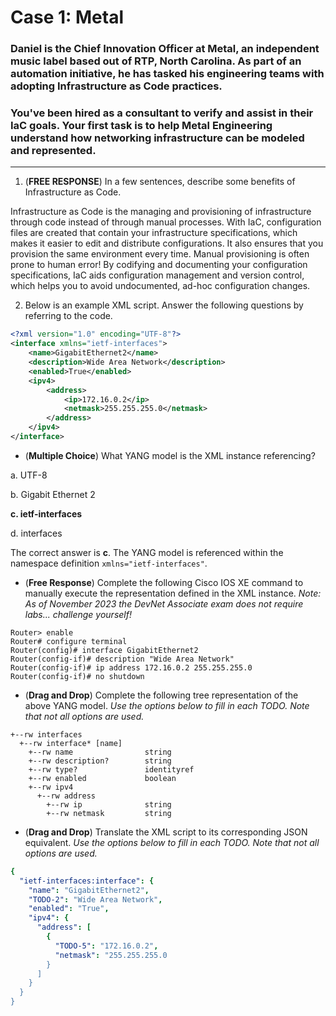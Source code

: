 # Case 1: Metal
### Daniel is the Chief Innovation Officer at Metal, an independent music label based out of RTP, North Carolina. As part of an automation initiative, he has tasked his engineering teams with adopting Infrastructure as Code practices.
### You've been hired as a consultant to verify and assist in their IaC goals. Your first task is to help Metal Engineering understand how networking infrastructure can be modeled and represented. 
---
1. (**FREE RESPONSE**) In a few sentences, describe some benefits of Infrastructure as Code.

Infrastructure as Code is the managing and provisioning of infrastructure through code instead of through manual processes.
With IaC, configuration files are created that contain your infrastructure specifications, which makes it easier to edit and distribute configurations. 
It also ensures that you provision the same environment every time. Manual provisioning is often prone to human error! 
By codifying and documenting your configuration specifications, IaC aids configuration management and version control, which helps you to avoid undocumented, ad-hoc configuration changes.


2. Below is an example XML script. Answer the following questions by referring to the code.
```xml
<?xml version="1.0" encoding="UTF-8"?>
<interface xmlns="ietf-interfaces">
	<name>GigabitEthernet2</name>
	<description>Wide Area Network</description>
	<enabled>True</enabled>
	<ipv4>
		<address>
			<ip>172.16.0.2</ip>
			<netmask>255.255.255.0</netmask>
		</address>
	</ipv4>
</interface>
```

- (**Multiple Choice**) What YANG model is the XML instance referencing?
  
a.  UTF-8

b.  Gigabit Ethernet 2

**c.  ietf-interfaces**

d.  interfaces

The correct answer is **c**. The YANG model is referenced within the namespace definition ```xmlns="ietf-interfaces"```.


- (**Free Response**) Complete the following Cisco IOS XE command to manually execute the representation defined in the XML instance. *Note: As of November 2023 the DevNet Associate exam does not require labs... challenge yourself!*
```ios-xe
Router> enable
Router# configure terminal
Router(config)# interface GigabitEthernet2
Router(config-if)# description "Wide Area Network"
Router(config-if)# ip address 172.16.0.2 255.255.255.0
Router(config-if)# no shutdown
```

- (**Drag and Drop**) Complete the following tree representation of the above YANG model. *Use the options below to fill in each TODO. Note that not all options are used.*
```
+--rw interfaces
  +--rw interface* [name]
    +--rw name                string
    +--rw description?        string
    +--rw type?               identityref
    +--rw enabled             boolean
    +--rw ipv4
      +--rw address
        +--rw ip              string
        +--rw netmask         string
```


- (**Drag and Drop**) Translate the XML script to its corresponding JSON equivalent. *Use the options below to fill in each TODO. Note that not all options are used.*
```yaml
{
  "ietf-interfaces:interface": {
    "name": "GigabitEthernet2",
    "TODO-2": "Wide Area Network",
    "enabled": "True",
    "ipv4": {
      "address": [
        {
          "TODO-5": "172.16.0.2",
          "netmask": "255.255.255.0
        }
      ]
    }
  }
}			
```
